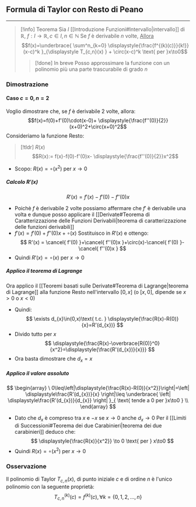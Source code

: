 
## Formula di Taylor con Resto di Peano
---
>[!info] Teorema
>Sia $I$ [[Introduzione Funzioni#Intervallo|intervallo]] di $\mathbb{R}$, $f:I\to\mathbb{R},c\in I,n \in\mathbb{N}$
>Se $f$ è derivabile $n$ volte,
><u>Allora</u>
>$$f(x)=\underbrace{ \sum^n_{k=0} \displaystyle{\frac{f^{(k)(c)}}{k!}}(x-c)^k }_{\displaystyle T_{c,n}(x) } + \circ(x-c)^k \text{ per }x\to0$$
>
>>[!done] In breve
>>Posso approssimare la funzione con un polinomio più una parte trascurabile di grado $n$

### Dimostrazione
#### Caso $c=0,n=2$
Voglio dimostrare che, se $f$ è derivabile 2 volte, allora:
$$f(x)=f(0)+f'(0)\cdot(x-0)+ \displaystyle{\frac{f''(0)}{2}}(x+0)^2+\circ(x+0)^2$$
Consideriamo la funzione Resto:
>[!tldr] $R(x)$
>$$R(x):= f(x)-f(0)-f'(0)x- \displaystyle{\frac{f''(0)}{2}}x^2$$
- Scopo: $R(x)=\circ(x^2) \text{ per }x\to0$
##### Calcolo $R'(x)$
$$
R'(x)=f'(x)-f'(0)-f''(0)x
$$
- Poichè $f$ è derivabile 2 volte possiamo affermare che $f'$ è derivabile una volta e dunque posso applicare il [[Derivate#Teorema di Caratterizzazione delle Funzioni Derivabili|teorema di caratterizzazione delle funzioni derivabili]]
- $f'(x)=f'(0)+f''(0)x+\circ(x)$
Sostituisco in $R'(x)$ e ottengo:
$$
R'(x) = \cancel{ f'(0) }+\cancel{ f''(0)x }+\circ(x)-\cancel{ f'(0) }-\cancel{ f''(0)x }
$$
- Quindi $R'(x) = \circ(x)\text{ per }x\to0$
##### Applico il teorema di Lagrange
Ora applico il [[Teoremi basati sulle Derivate#Teorema di Lagrange|teorema di Lagrange]] alla funzione Resto nell'intervallo $[0,x]$ (o $[x,0]$, dipende se $x>0$ o $x<0$)
- Quindi:
$$
\exists d_{x}\in(0,x)\text{ t.c. } \displaystyle{\frac{R(x)-R(0)}{x}=R'(d_{x})}
$$
- Divido tutto per $x$
$$
\displaystyle{\frac{R(x)-\overbrace{R(0)}^0}{x^2}=\displaystyle{\frac{R'(d_{x})}{x}}}
$$
- Ora basta dimostrare che $d_{x} = x$
##### Applico il valore assoluto
$$
\begin{array}
\ 0\leq\left|\displaystyle{\frac{R(x)-R(0)}{x^2}}\right|=\left| \displaystyle\frac{R'(d_{x})}{x} \right|\leq \underbrace{ \left| \displaystyle\frac{R'(d_{x})}{d_{x}} \right| }_{ \text{ tende a 0 per }x\to0 }  \\
\end{array}
$$
- Dato che $d_{x}$ è compreso tra $x$ e $-x$ se $x\to 0$ anche $d_{x}\to0$
Per il [[Limiti di Successioni#Teorema dei due Carabinieri|teorema dei due carabinieri]] deduco che:
$$
\displaystyle{\frac{R(x)}{x^2}} \to 0 \text{ per } x\to0
$$
- Quindi $R(x) = \circ (x^2) \text{ per } x\to0$
### Osservazione
Il polinomio di Taylor $T_{c,n}(x)$, di punto iniziale $c$ e di ordine $n$ è l'unico polinomio con la seguente proprietà:
$$
T^{(k)}_{c,n}(c) = f^{(k)}(c), \forall k=\{ 0,1,2,\dots,n \}
$$